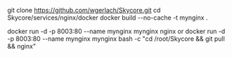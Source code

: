 git clone https://github.com/wgerlach/Skycore.git
cd Skycore/services/nginx/docker
docker build  --no-cache -t mynginx .

docker run -d -p 8003:80 --name mynginx mynginx nginx
or
docker run -d -p 8003:80 --name mynginx mynginx bash -c "cd /root/Skycore && git pull && nginx"
